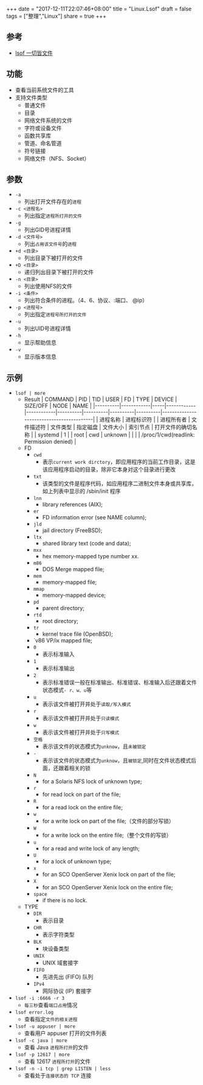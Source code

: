 +++
date = "2017-12-11T22:07:46+08:00"
title = "Linux.Lsof"
draft = false
tags = ["整理","Linux"]
share = true
+++

## 参考
- [lsof 一切皆文件](http://linuxtools-rst.readthedocs.io/zh_CN/latest/tool/lsof.html)

## 功能
- 查看当前系统文件的工具
- 支持文件类型
	- 普通文件
	- 目录
	- 网络文件系统的文件
	- 字符或设备文件
	- 函数共享库
	- 管道、命名管道
	- 符号链接
	- 网络文件（NFS、Socket）

## 参数
- `-a`
	-  列出打开文件存在的`进程`
- `-c <进程名>`
	-  列出指定`进程所打开的文件`
- `-g`
	-  列出GID号进程详情
- `-d <文件号>`
	-  列出`占用该文件号`的`进程`
- `+d <目录>`
	-  列出目录下被打开的文件
- `+D <目录>`
	-  递归列出目录下被打开的文件
- `-n <目录>`
	-  列出使用NFS的文件
- `-i <条件>` 
	-  列出符合条件的进程。（4、6、协议、:端口、 @ip）
- `-p <进程号>`
	-  列出指定`进程号所打开的文件`
- `-u`
	-  列出UID号进程详情
- `-h`
	-  显示帮助信息
- `-v`
	-  显示版本信息

## 示例
- `lsof | more`
	- Result
		| COMMAND  |    PID     | TID |    USER    |     FD     |   TYPE   |  DEVICE  | SIZE/OFF |   NODE   |                   NAME                   |
		|----------|------------|-----|------------|------------|----------|----------|----------|----------|------------------------------------------|
		| 进程名称 | 进程标识符 |     | 进程所有者 | 文件描述符 | 文件类型 | 指定磁盘 | 文件大小 | 索引节点 | 打开文件的确切名称                       |
		| systemd  | 1          |     | root       | cwd        | unknown  |          |          |          | /proc/1/cwd(readlink: Permission denied) |
	- FD
		- `cwd`
			- 表示`current work dirctory`，即应用程序的当前工作目录，这是该应用程序启动的目录，除非它本身对这个目录进行更改
		- `txt `
			- 该类型的文件是程序代码，如应用程序二进制文件本身或共享库，如上列表中显示的 /sbin/init 程序
		- `lnn`
			- library references (AIX);
		- `er`
			- FD information error (see NAME column);
		- `jld`
			- jail directory (FreeBSD);
		- `ltx`
			- shared library text (code and data);
		- `mxx `
			- hex memory-mapped type number xx.
		- `m86`
			- DOS Merge mapped file;
		- `mem`
			- memory-mapped file;
		- `mmap`
			- memory-mapped device;
		- `pd`
			- parent directory;
		- `rtd`
			- root directory;
		- `tr`
			- kernel trace file (OpenBSD);
		- `v86  VP/ix mapped file;
		- `0`
			- 表示标准输入
		- `1`
			- 表示标准输出
		- `2`
			- 表示标准错误一般在标准输出、标准错误、标准输入后还跟着文件状态模式`- r、w、u`等
		- `u`
			- 表示该文件被打开并处于`读取/写入模式`
		- `r`
			- 表示该文件被打开并处于`只读模式`
		- `w`
			- 表示该文件被打开并处于`只写模式`
		- `空格`
			- 表示该文件的状态模式为`unknow`，且`未被锁定`
		- `-`
			- 表示该文件的状态模式为`unknow`，且`被锁定`,同时在文件状态模式后面，还跟着相关的锁
		- `N`
			- for a Solaris NFS lock of unknown type;
		- `r`
			- for read lock on part of the file;
		- `R`
			- for a read lock on the entire file;
		- `w`
			- for a write lock on part of the file;（文件的部分写锁）
		- `W`
			- for a write lock on the entire file;（整个文件的写锁）
		- `u`
			- for a read and write lock of any length;
		- `U`
			- for a lock of unknown type;
		- `x`
			- for an SCO OpenServer Xenix lock on part      of the file;
		- `X`
			- for an SCO OpenServer Xenix lock on the      entire file;
		- `space`
			- if there is no lock.
	- TYPE
		- `DIR`
			- 表示目录
		- `CHR`
			- 表示字符类型
		- `BLK`
			- 块设备类型
		- `UNIX`
			-  UNIX 域套接字
		- `FIFO`
			- 先进先出 (FIFO) 队列
		- `IPv4`
			- 网际协议 (IP) 套接字
- `lsof -i :6666 -r 3`
	- `每三秒`查看`端口占用`情况
- `lsof error.log `
	- 查看指定`文件的相关进程`
- `lsof -u appuser | more`
	- 查看用户 appuser 打开的文件列表
- `lsof -c java | more`
	- 查看 Java `进程所打开`的文件
- `lsof -p 12617 | more`
	- 查看 12617 `进程所打开`的文件
- `lsof -n -i tcp | grep LISTEN | less`
	- 查看处于`连接状态的 TCP` 连接
